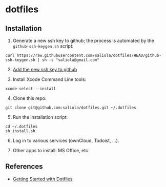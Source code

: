# dotfiles

## Installation

1. Generate a new ssh key to github; the process is automated by the
   `github-ssh-keygen.sh` script:
```
curl https://raw.githubusercontent.com/saliola/dotfiles/HEAD/github-ssh-keygen.sh | sh -s "saliola@gmail.com"
```

2. [Add the new ssh key to github](https://github.com/settings/keys)

3. Install Xcode Command Line tools:
```
xcode-select --install
```

4. Clone this repo:
```
git clone git@github.com:saliola/dotfiles.git ~/.dotfiles
```

5. Run the installation script:
```
cd ~/.dotfiles
sh install.sh
```

6. Log in to various services (ownCloud, Todoist, ...).

7. Other apps to install: MS Office, etc.


## References

- [Getting Started with Dotfiles](https://driesvints.com/blog/getting-started-with-dotfiles)

